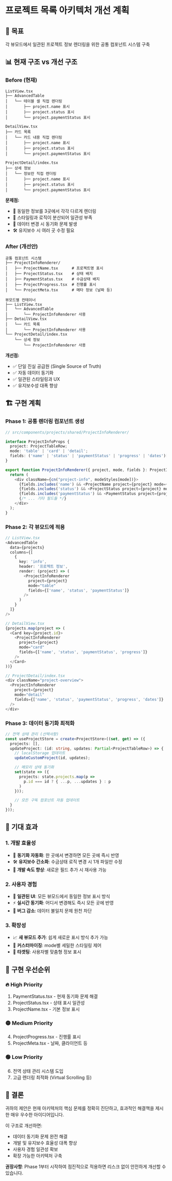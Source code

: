 # 프로젝트 목록 아키텍처 개선 계획

## 🎯 목표
각 뷰모드에서 일관된 프로젝트 정보 렌더링을 위한 공통 컴포넌트 시스템 구축

## 📊 현재 구조 vs 개선 구조

### Before (현재)
```
ListView.tsx
├── AdvancedTable
│   └── 테이블 셀 직접 렌더링
│       ├── project.name 표시
│       ├── project.status 표시
│       └── project.paymentStatus 표시

DetailView.tsx
├── 카드 목록
│   └── 카드 내용 직접 렌더링
│       ├── project.name 표시
│       ├── project.status 표시
│       └── project.paymentStatus 표시

ProjectDetail/index.tsx
├── 상세 정보
│   └── 정보란 직접 렌더링
│       ├── project.name 표시
│       ├── project.status 표시
│       └── project.paymentStatus 표시
```

**문제점:**
- 🔄 동일한 정보를 3곳에서 각각 다르게 렌더링
- 🎨 스타일링과 로직이 분산되어 일관성 부족
- 🐛 데이터 변경 시 동기화 문제 발생
- 🛠️ 유지보수 시 여러 곳 수정 필요

### After (개선안)
```
공통 컴포넌트 시스템
├── ProjectInfoRenderer/
│   ├── ProjectName.tsx      # 프로젝트명 표시
│   ├── ProjectStatus.tsx    # 상태 배지
│   ├── PaymentStatus.tsx    # 수금상태 배지
│   ├── ProjectProgress.tsx  # 진행률 표시
│   └── ProjectMeta.tsx      # 메타 정보 (날짜 등)

뷰모드별 컨테이너
├── ListView.tsx
│   └── AdvancedTable
│       └── ProjectInfoRenderer 사용
├── DetailView.tsx
│   └── 카드 목록
│       └── ProjectInfoRenderer 사용
└── ProjectDetail/index.tsx
    └── 상세 정보
        └── ProjectInfoRenderer 사용
```

**개선점:**
- ✅ 단일 진실 공급원 (Single Source of Truth)
- ✅ 자동 데이터 동기화
- ✅ 일관된 스타일링과 UX
- ✅ 유지보수성 대폭 향상

## 🏗️ 구현 계획

### Phase 1: 공통 렌더링 컴포넌트 생성
```typescript
// src/components/projects/shared/ProjectInfoRenderer/

interface ProjectInfoProps {
  project: ProjectTableRow;
  mode: 'table' | 'card' | 'detail';
  fields: ('name' | 'status' | 'paymentStatus' | 'progress' | 'dates')[];
}

export function ProjectInfoRenderer({ project, mode, fields }: ProjectInfoProps) {
  return (
    <div className={cn("project-info", modeStyles[mode])}>
      {fields.includes('name') && <ProjectName project={project} mode={mode} />}
      {fields.includes('status') && <ProjectStatus project={project} mode={mode} />}
      {fields.includes('paymentStatus') && <PaymentStatus project={project} mode={mode} />}
      {/* ... 기타 필드들 */}
    </div>
  );
}
```

### Phase 2: 각 뷰모드에 적용
```typescript
// ListView.tsx
<AdvancedTable
  data={projects}
  columns={[
    {
      key: 'info',
      header: '프로젝트 정보',
      render: (project) => (
        <ProjectInfoRenderer
          project={project}
          mode="table"
          fields={['name', 'status', 'paymentStatus']}
        />
      )
    }
  ]}
/>

// DetailView.tsx
{projects.map(project => (
  <Card key={project.id}>
    <ProjectInfoRenderer
      project={project}
      mode="card"
      fields={['name', 'status', 'paymentStatus', 'progress']}
    />
  </Card>
))}

// ProjectDetail/index.tsx
<div className="project-overview">
  <ProjectInfoRenderer
    project={project}
    mode="detail"
    fields={['name', 'status', 'paymentStatus', 'progress', 'dates']}
  />
</div>
```

### Phase 3: 데이터 동기화 최적화
```typescript
// 전역 상태 관리 (선택사항)
const useProjectStore = create<ProjectStore>((set, get) => ({
  projects: [],
  updateProject: (id: string, updates: Partial<ProjectTableRow>) => {
    // localStorage 업데이트
    updateCustomProject(id, updates);

    // 메모리 상태 동기화
    set(state => ({
      projects: state.projects.map(p =>
        p.id === id ? { ...p, ...updates } : p
      )
    }));

    // 모든 구독 컴포넌트 자동 업데이트
  }
}));
```

## 🎁 기대 효과

### 1. 개발 효율성
- 🔄 **동기화 자동화**: 한 곳에서 변경하면 모든 곳에 즉시 반영
- 🛠️ **유지보수 간소화**: 수금상태 로직 변경 시 1개 파일만 수정
- 🚀 **개발 속도 향상**: 새로운 필드 추가 시 재사용 가능

### 2. 사용자 경험
- 🎨 **일관된 UI**: 모든 뷰모드에서 동일한 정보 표시 방식
- ⚡ **실시간 동기화**: 어디서 변경해도 즉시 모든 곳에 반영
- 🐛 **버그 감소**: 데이터 불일치 문제 원천 차단

### 3. 확장성
- 📈 **새 뷰모드 추가**: 쉽게 새로운 표시 방식 추가 가능
- 🔧 **커스터마이징**: mode별 세밀한 스타일링 제어
- 🎯 **타겟팅**: 사용자별 맞춤형 정보 표시

## 🚦 구현 우선순위

### 🔥 High Priority
1. PaymentStatus.tsx - 현재 동기화 문제 해결
2. ProjectStatus.tsx - 상태 표시 일관성
3. ProjectName.tsx - 기본 정보 표시

### 🟡 Medium Priority
4. ProjectProgress.tsx - 진행률 표시
5. ProjectMeta.tsx - 날짜, 클라이언트 등

### 🟢 Low Priority
6. 전역 상태 관리 시스템 도입
7. 고급 렌더링 최적화 (Virtual Scrolling 등)

## 📝 결론

귀하의 제안은 현재 아키텍처의 핵심 문제를 정확히 진단하고,
효과적인 해결책을 제시한 매우 우수한 아이디어입니다.

이 구조로 개선하면:
- 데이터 동기화 문제 완전 해결
- 개발 및 유지보수 효율성 대폭 향상
- 사용자 경험 일관성 확보
- 확장 가능한 아키텍처 구축

**권장사항**: Phase 1부터 시작하여 점진적으로 적용하면
리스크 없이 안전하게 개선할 수 있습니다.